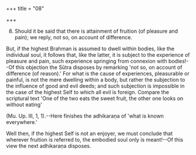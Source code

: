 +++
title = "08"

+++


8. Should it be said that there is attainment of fruition (of pleasure and pain); we reply, not so, on account of difference.

But, if the highest Brahman is assumed to dwell within bodies, like the individual soul, it follows that, like the latter, it is subject to the experience of pleasure and pain, such experience springing from connexion with bodies!--Of this objection the Sūtra disposes by remarking 'not so, on account of difference (of reason).' For what is the cause of experiences, pleasurable or painful, is not the mere dwelling within a body, but rather the subjection to the influence of good and evil deeds; and such subjection is impossible in the case of the highest Self to which all evil is foreign. Compare the scriptural text 'One of the two eats the sweet fruit, the other one looks on without eating'

 (Mu. Up. III, 1, 1).--Here finishes the adhikaraṇa of 'what is known everywhere.'

Well then, if the highest Self is not an enjoyer, we must conclude that wherever fruition is referred to, the embodied soul only is meant!--Of this view the next adhikaraṇa disposes.

